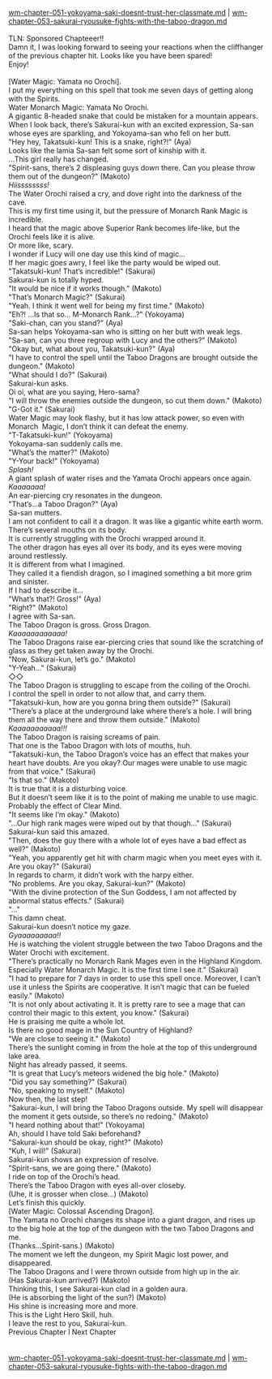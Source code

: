 [wm-chapter-051-yokoyama-saki-doesnt-trust-her-classmate.md](./wm-chapter-051-yokoyama-saki-doesnt-trust-her-classmate.md) | [wm-chapter-053-sakurai-ryousuke-fights-with-the-taboo-dragon.md](./wm-chapter-053-sakurai-ryousuke-fights-with-the-taboo-dragon.md) <br/>
<br/>
TLN: Sponsored Chapteeer!!<br/>
Damn it, I was looking forward to seeing your reactions when the cliffhanger of the previous chapter hit. Looks like you have been spared! <br/>
Enjoy!<br/>
<br/>
[Water Magic: Yamata no Orochi].<br/>
I put my everything on this spell that took me seven days of getting along with the Spirits.<br/>
Water Monarch Magic: Yamata No Orochi.<br/>
A gigantic 8-headed snake that could be mistaken for a mountain appears.<br/>
When I look back, there’s Sakurai-kun with an excited expression, Sa-san whose eyes are sparkling, and Yokoyama-san who fell on her butt.<br/>
"Hey hey, Takatsuki-kun! This is a snake, right?!" (Aya)<br/>
Looks like the lamia Sa-san felt some sort of kinship with it.<br/>
…This girl really has changed.<br/>
"Spirit-sans, there’s 2 displeasing guys down there. Can you please throw them out of the dungeon?" (Makoto)<br/>
*Hiissssssss!*<br/>
The Water Orochi raised a cry, and dove right into the darkness of the cave. <br/>
This is my first time using it, but the pressure of Monarch Rank Magic is incredible.<br/>
I heard that the magic above Superior Rank becomes life-like, but the Orochi feels like it is alive.<br/>
Or more like, scary.<br/>
I wonder if Lucy will one day use this kind of magic…<br/>
If her magic goes awry, I feel like the party would be wiped out.<br/>
"Takatsuki-kun! That’s incredible!" (Sakurai)<br/>
Sakurai-kun is totally hyped.<br/>
"It would be nice if it works though." (Makoto)<br/>
"That’s Monarch Magic?" (Sakurai)<br/>
"Yeah. I think it went well for being my first time." (Makoto)<br/>
"Eh?! …Is that so… M-Monarch Rank…?" (Yokoyama)<br/>
"Saki-chan, can you stand?" (Aya)<br/>
Sa-san helps Yokoyama-san who is sitting on her butt with weak legs.<br/>
"Sa-san, can you three regroup with Lucy and the others?" (Makoto)<br/>
"Okay but, what about you, Takatsuki-kun?" (Aya)<br/>
"I have to control the spell until the Taboo Dragons are brought outside the dungeon." (Makoto)<br/>
"What should I do?" (Sakurai)<br/>
Sakurai-kun asks.<br/>
Oi oi, what are you saying, Hero-sama?<br/>
"I will throw the enemies outside the dungeon, so cut them down." (Makoto)<br/>
"G-Got it." (Sakurai)<br/>
Water Magic may look flashy, but it has low attack power, so even with Monarch  Magic, I don’t think it can defeat the enemy.<br/>
"T-Takatsuki-kun!" (Yokoyama)<br/>
Yokoyama-san suddenly calls me.<br/>
"What’s the matter?" (Makoto)<br/>
"Y-Your back!" (Yokoyama)<br/>
*Splash!*<br/>
A giant splash of water rises and the Yamata Orochi appears once again.<br/>
*Kaaaaaaa!*<br/>
An ear-piercing cry resonates in the dungeon.<br/>
"That’s…a Taboo Dragon?" (Aya)<br/>
Sa-san mutters.<br/>
I am not confident to call it a dragon. It was like a gigantic white earth worm.<br/>
There’s several mouths on its body.<br/>
It is currently struggling with the Orochi wrapped around it.<br/>
The other dragon has eyes all over its body, and its eyes were moving around restlessly.<br/>
It is different from what I imagined.<br/>
They called it a fiendish dragon, so I imagined something a bit more grim and sinister.<br/>
If I had to describe it…<br/>
"What’s that?! Gross!" (Aya)<br/>
"Right?" (Makoto)<br/>
I agree with Sa-san.<br/>
The Taboo Dragon is gross. Gross Dragon.<br/>
*Kaaaaaaaaaaaa!*<br/>
The Taboo Dragons raise ear-piercing cries that sound like the scratching of glass as they get taken away by the Orochi.<br/>
"Now, Sakurai-kun, let’s go." (Makoto)<br/>
"Y-Yeah…" (Sakurai)<br/>
◇◇<br/>
The Taboo Dragon is struggling to escape from the coiling of the Orochi. <br/>
I control the spell in order to not allow that, and carry them.<br/>
"Takatsuki-kun, how are you gonna bring them outside?" (Sakurai)<br/>
"There’s a place at the underground lake where there’s a hole. I will bring them all the way there and throw them outside." (Makoto)<br/>
*Kaaaaaaaaaaa!!!*<br/>
The Taboo Dragon is raising screams of pain.<br/>
That one is the Taboo Dragon with lots of mouths, huh.<br/>
"Takatsuki-kun, the Taboo Dragon’s voice has an effect that makes your heart have doubts. Are you okay? Our mages were unable to use magic from that voice." (Sakurai)<br/>
"Is that so." (Makoto)<br/>
It is true that it is a disturbing voice.<br/>
But it doesn’t seem like it is to the point of making me unable to use magic.<br/>
Probably the effect of Clear Mind.<br/>
"It seems like I’m okay." (Makoto)<br/>
"…Our high rank mages were wiped out by that though…" (Sakurai)<br/>
Sakurai-kun said this amazed.<br/>
"Then, does the guy there with a whole lot of eyes have a bad effect as well?" (Makoto)<br/>
"Yeah, you apparently get hit with charm magic when you meet eyes with it. Are you okay?" (Sakurai)<br/>
In regards to charm, it didn’t work with the harpy either.<br/>
"No problems. Are you okay, Sakurai-kun?" (Makoto)<br/>
"With the divine protection of the Sun Goddess, I am not affected by abnormal status effects." (Sakurai)<br/>
"…"<br/>
This damn cheat.<br/>
Sakurai-kun doesn’t notice my gaze.<br/>
*Gyaaaaaaaaa!!*<br/>
He is watching the violent struggle between the two Taboo Dragons and the Water Orochi with excitement.<br/>
"There’s practically no Monarch Rank Mages even in the Highland Kingdom. Especially Water Monarch Magic. It is the first time I see it." (Sakurai)<br/>
"I had to prepare for 7 days in order to use this spell once. Moreover, I can’t use it unless the Spirits are cooperative. It isn’t magic that can be fueled easily." (Makoto)<br/>
"It is not only about activating it. It is pretty rare to see a mage that can control their magic to this extent, you know." (Sakurai)<br/>
He is praising me quite a whole lot.<br/>
Is there no good mage in the Sun Country of Highland?<br/>
"We are close to seeing it." (Makoto)<br/>
There’s the sunlight coming in from the hole at the top of this underground lake area.<br/>
Night has already passed, it seems.<br/>
"It is great that Lucy’s meteors widened the big hole." (Makoto)<br/>
"Did you say something?" (Sakurai)<br/>
"No, speaking to myself." (Makoto)<br/>
Now then, the last step! <br/>
"Sakurai-kun, I will bring the Taboo Dragons outside. My spell will disappear the moment it gets outside, so there’s no redoing." (Makoto)<br/>
"I heard nothing about that!" (Yokoyama)<br/>
Ah, should I have told Saki beforehand?<br/>
"Sakurai-kun should be okay, right?" (Makoto)<br/>
"Kuh, I will!" (Sakurai)<br/>
Sakurai-kun shows an expression of resolve.<br/>
"Spirit-sans, we are going there." (Makoto)<br/>
I ride on top of the Orochi’s head.<br/>
There’s the Taboo Dragon with eyes all-over closeby.<br/>
(Uhe, it is grosser when close…) (Makoto)<br/>
Let’s finish this quickly.<br/>
[Water Magic: Colossal Ascending Dragon].<br/>
The Yamata no Orochi changes its shape into a giant dragon, and rises up to the big hole at the top of the dungeon with the two Taboo Dragons and me.<br/>
(Thanks…Spirit-sans.) (Makoto)<br/>
The moment we left the dungeon, my Spirit Magic lost power, and disappeared.<br/>
The Taboo Dragons and I were thrown outside from high up in the air.<br/>
(Has Sakurai-kun arrived?) (Makoto)<br/>
Thinking this, I see Sakurai-kun clad in a golden aura. <br/>
(He is absorbing the light of the sun?) (Makoto)<br/>
His shine is increasing more and more.<br/>
This is the Light Hero Skill, huh.<br/>
I leave the rest to you, Sakurai-kun.<br/>
Previous Chapter l Next Chapter<br/>
<br/> <br/>
[wm-chapter-051-yokoyama-saki-doesnt-trust-her-classmate.md](./wm-chapter-051-yokoyama-saki-doesnt-trust-her-classmate.md) | [wm-chapter-053-sakurai-ryousuke-fights-with-the-taboo-dragon.md](./wm-chapter-053-sakurai-ryousuke-fights-with-the-taboo-dragon.md) <br/>
